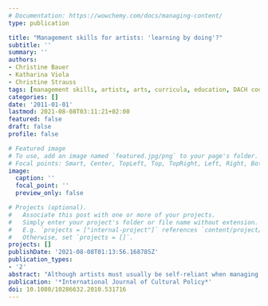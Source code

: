 ```yaml
---
# Documentation: https://wowchemy.com/docs/managing-content/
type: publication

title: "Management skills for artists: 'learning by doing'?"
subtitle: ''
summary: ''
authors:
- Christine Bauer
- Katharina Viola
- Christine Strauss
tags: [management skills, artists, arts, curricula, education, DACH countries, DACH region]
categories: []
date: '2011-01-01'
lastmod: 2021-08-08T03:11:21+02:00
featured: false
draft: false
profile: false

# Featured image
# To use, add an image named `featured.jpg/png` to your page's folder.
# Focal points: Smart, Center, TopLeft, Top, TopRight, Left, Right, BottomLeft, Bottom, BottomRight.
image:
  caption: ''
  focal_point: ''
  preview_only: false

# Projects (optional).
#   Associate this post with one or more of your projects.
#   Simply enter your project's folder or file name without extension.
#   E.g. `projects = ["internal-project"]` references `content/project/deep-learning/index.md`.
#   Otherwise, set `projects = []`.
projects: []
publishDate: '2021-08-08T01:13:56.168785Z'
publication_types:
- '2'
abstract: "Although artists must usually be self-reliant when managing their business, an artist's education typically concentrates on artistic skills rather than managerial knowledge. This paper analyses the current curricula of 154 art institutions (public and private), focussing on the so-called DACH countries (Austria, Germany and Switzerland). The results show a deficit in the implementation of economic and, especially, business-related topics in the education of artists at art universities and institutions. A glimpse at Anglo-American countries shows that, unlike in Europe, art schools are more open-minded about implementing economic content into their curricula."
publication: '*International Journal of Cultural Policy*'
doi: 10.1080/10286632.2010.531716
---
```

